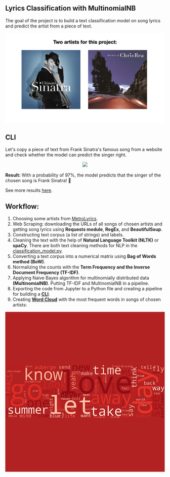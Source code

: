 ## Lyrics Classification with MultinomialNB

The goal of the project is to build a text classification model on song lyrics and predict the artist from a piece of text.

<p align="center">
<img src="https://github.com/lenaromanenko/lyrics_classification/blob/main/readme_file_images/artists_readme.jpeg" width="1000">
</p>

## CLI
Let's copy a piece of text from Frank Sinatra's famous song from a website and check whether the model can predict the singer right.
<p align="center">
<kbd><img src="https://github.com/lenaromanenko/lyrics_classification/blob/main/readme_file_images/cli_1.gif" width="1000"></kbd>
</p>

**Result:** With a probability of 97%, the model predicts that the singer of the chosen song is Frank Sinatra! :clap: 

See more results [here](https://github.com/lenaromanenko/lyrics_classification/blob/main/readme_file_images/cli_2.gif).

## Workflow:
1. Choosing some artists from [MetroLyrics](https://www.metrolyrics.com/).
2. Web Scraping: downloading the URLs of all songs of chosen artists and getting song lyrics using **Requests module**, **RegEx**, and **BeautifulSoup**.
3. Constructing text corpus (a list of strings) and labels.
4. Cleaning the text with the help of **Natural Language Toolkit (NLTK)** or **spaCy**. There are both text cleaning methods for NLP in the [classification_model.py](https://github.com/lenaromanenko/lyrics_classification/blob/main/command-line%20interface/classification_model.py).
5. Converting a text corpus into a numerical matrix using **Bag of Words method (BoW)**.
6. Normalizing the counts with the **Term Frequency and the Inverse Document Frequency (TF-IDF)**.
7. Applying Naive Bayes algorithm for multinomially distributed data **(MultinomialNB)**. Putting TF-IDF and MultinomialNB in a pipeline.
8. Exporting the code from Jupyter to a Python file and сreating a pipeline for building a [**CLI**](https://github.com/lenaromanenko/lyrics_classification/tree/main/command-line%20interface).
9. Creating [**Word Cloud**](https://github.com/lenaromanenko/lyrics_classification/blob/main/wordcloud/text_classification_and_word_cloud.ipynb) with the most frequent words in songs of chosen artists:

<p align="center">
<kbd><img src="https://github.com/lenaromanenko/lyrics_classification/blob/main/wordcloud/wordcloud_songs.png" width="1000"></kbd>
</p>

